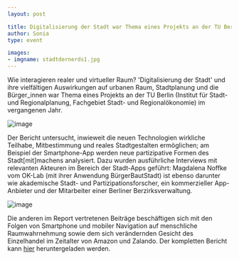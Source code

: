 ```yaml
---
layout: post

title: Digitalisierung der Stadt war Thema eines Projekts an der TU Berlin
author: Sonia
type: event

images:
- imgname: stadtdernerds1.jpg
---
```


Wie interagieren realer und virtueller Raum? 'Digitalisierung der Stadt' und ihre vielfältigen Auswirkungen auf urbanen Raum, Stadtplanung und die Bürger_innen war Thema eines Projekts an der TU Berlin (Institut für Stadt- und Regionalplanung, Fachgebiet Stadt- und Regionalökonomie) im vergangenen Jahr.

![image](/blog/stadtdernerds2.jpg)

Der Bericht untersucht, inwieweit die neuen Technologien wirkliche Teilhabe, Mitbestimmung und reales Stadtgestalten ermöglichen; am Beispiel der Smartphone-App werden neue partizipative Formen des Stadt[mit]machens analysiert. Dazu wurden ausführliche Interviews mit relevanten Akteuren im Bereich der Stadt-Apps geführt: Magdalena Noffke vom OK-Lab (mit ihrer Anwendung BürgerBautStadt) ist ebenso darunter wie akademische Stadt- und Partizipationsforscher, ein kommerzieller App-Anbieter und der Mitarbeiter einer Berliner Berzirksverwaltung.


![image](/blog/stadtdernerds3.jpg)

Die anderen im Report vertretenen Beiträge beschäftigen sich mit den Folgen von Smartphone und mobiler Navigation auf menschliche Raumwahrnehmung sowie dem sich verändernden Gesicht des Einzelhandel im Zeitalter von Amazon und Zalando. Der kompletten Bericht kann <a href="http://florianstrenge.com/dwnlds/Kapitel-STADT%5BMIT%5DMACHEN_Stadt%20der%20Nerds.pdf">hier</a> heruntergeladen werden.
